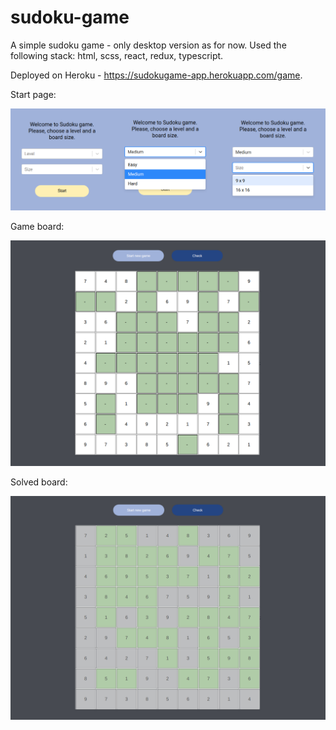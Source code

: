 # sudoku-game
A simple sudoku game - only desktop version as for now. 
Used the following stack: html, scss, react, redux, typescript.

Deployed on Heroku - https://sudokugame-app.herokuapp.com/game.

Start page:

![alt text](screenshots/start-pages.png)

Game board:

![alt text](screenshots/game.png)

Solved board:

![alt text](screenshots/solved-board.png)
